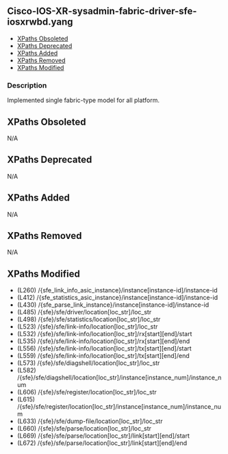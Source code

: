 ## Cisco-IOS-XR-sysadmin-fabric-driver-sfe-iosxrwbd.yang

- [XPaths Obsoleted](#xpaths-obsoleted)
- [XPaths Deprecated](#xpaths-deprecated)
- [XPaths Added](#xpaths-added)
- [XPaths Removed](#xpaths-removed)
- [XPaths Modified](#xpaths-modified)

### Description

Implemented single fabric-type model for all platform.

## XPaths Obsoleted

N/A

## XPaths Deprecated

N/A

## XPaths Added

N/A

## XPaths Removed

N/A

## XPaths Modified

- (L260)	/{sfe_link_info_asic_instance}/instance[instance-id]/instance-id
- (L412)	/{sfe_statistics_asic_instance}/instance[instance-id]/instance-id
- (L430)	/{sfe_parse_link_instance}/instance[instance-id]/instance-id
- (L485)	/{sfe}/sfe/driver/location[loc_str]/loc_str
- (L498)	/{sfe}/sfe/statistics/location[loc_str]/loc_str
- (L523)	/{sfe}/sfe/link-info/location[loc_str]/loc_str
- (L532)	/{sfe}/sfe/link-info/location[loc_str]/rx[start][end]/start
- (L535)	/{sfe}/sfe/link-info/location[loc_str]/rx[start][end]/end
- (L556)	/{sfe}/sfe/link-info/location[loc_str]/tx[start][end]/start
- (L559)	/{sfe}/sfe/link-info/location[loc_str]/tx[start][end]/end
- (L573)	/{sfe}/sfe/diagshell/location[loc_str]/loc_str
- (L582)	/{sfe}/sfe/diagshell/location[loc_str]/instance[instance_num]/instance_num
- (L606)	/{sfe}/sfe/register/location[loc_str]/loc_str
- (L615)	/{sfe}/sfe/register/location[loc_str]/instance[instance_num]/instance_num
- (L633)	/{sfe}/sfe/dump-file/location[loc_str]/loc_str
- (L660)	/{sfe}/sfe/parse/location[loc_str]/loc_str
- (L669)	/{sfe}/sfe/parse/location[loc_str]/link[start][end]/start
- (L672)	/{sfe}/sfe/parse/location[loc_str]/link[start][end]/end

